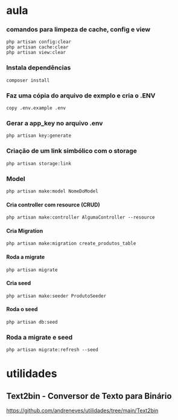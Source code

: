 # aula

### comandos para limpeza de cache, config e view
```
php artisan config:clear
php artisan cache:clear
php artisan view:clear
```

### Instala dependências
```
composer install
```

### Faz uma cópia do arquivo de exmplo e cria o .ENV
```
copy .env.example .env
```

### Gerar a app_key no arquivo .env
```
php artisan key:generate
```

### Criação de um link simbólico com o storage
```
php artisan storage:link
```


### Model
```
php artisan make:model NomeDoModel
```

#### Cria controller com resource (CRUD)
```
php artisan make:controller AlgumaController --resource
```

#### Cria Migration
```
php artisan make:migration create_produtos_table
```

#### Roda a migrate
```
php artisan migrate
```

#### Cria seed 
```
php artisan make:seeder ProdutoSeeder
```

#### Roda o seed
```
php artisan db:seed
```

### Roda a migrate e seed
```
php artisan migrate:refresh --seed
```








# utilidades

## Text2bin - Conversor de Texto para Binário
https://github.com/andreneves/utilidades/tree/main/Text2bin

